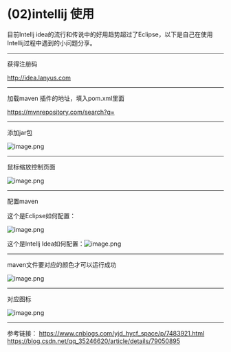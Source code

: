 # (02)intellij 使用

目前Intellj idea的流行和传说中的好用趋势超过了Eclipse，以下是自己在使用Intellij过程中遇到的小问题分享。

------

获得注册码

<http://idea.lanyus.com>



------

加载maven 插件的地址，填入pom.xml里面

<https://mvnrepository.com/search?q=>



------

添加jar包 

![image.png](https://upload-images.jianshu.io/upload_images/1683050-83280e93b0c485a3.png?imageMogr2/auto-orient/strip%7CimageView2/2/w/1240)





------



鼠标缩放控制页面

![image.png](https://upload-images.jianshu.io/upload_images/1683050-5bf35c8dfbb0bd6c.png?imageMogr2/auto-orient/strip%7CimageView2/2/w/1240)

 

------

配置maven

这个是Eclipse如何配置：

![image.png](https://upload-images.jianshu.io/upload_images/1683050-91062b57e7002906.png?imageMogr2/auto-orient/strip%7CimageView2/2/w/1240)



 这个是Intellj Idea如何配置：![image.png](https://upload-images.jianshu.io/upload_images/1683050-21ff5ebd329afc01.png?imageMogr2/auto-orient/strip%7CimageView2/2/w/1240)



------

maven文件要对应的颜色才可以运行成功

![image.png](https://upload-images.jianshu.io/upload_images/1683050-a68332e5d3ce0abc.png?imageMogr2/auto-orient/strip%7CimageView2/2/w/1240)

------

对应图标 

![image.png](https://upload-images.jianshu.io/upload_images/1683050-04b77233d0ff503b.png?imageMogr2/auto-orient/strip%7CimageView2/2/w/1240)



------

参考链接：
https://www.cnblogs.com/yjd_hycf_space/p/7483921.html
https://blog.csdn.net/qq_35246620/article/details/79050895